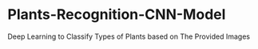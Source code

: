 # Plants-Recognition-CNN-Model
Deep Learning to Classify Types of Plants based on The Provided Images
